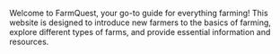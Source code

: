 Welcome to FarmQuest, your go-to guide for everything farming! This website is designed to introduce new farmers to the basics of farming, explore different types of farms, and provide essential information and resources.
